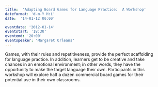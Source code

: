 ```yaml
---
title:  'Adapting Board Games for Language Practice:  A Workshop'
dateformat: 'd-m-Y H:i'
date:  '14-01-12 00:00'

eventdate: '2012-01-14'
eventstart: '18:30'
eventend: '20:00'
eventspeaker: 'Margaret Orleans'
---
```


Games, with their rules and repetitiveness, provide the perfect scaffolding for language practice.  In addition, learners get to be creative and take chances in an emotional environment; in other words, they have the opportunity to make the target language their own.  Participants in this workshop will explore half a dozen commercial board games for their potential use in their own classrooms.

